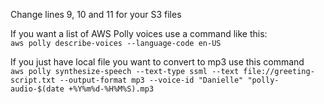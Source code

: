 Change lines 9, 10 and 11 for your S3 files  

If you want a list of AWS Polly voices use a command like this:  
```aws polly describe-voices --language-code en-US```  

If you just have local file you want to convert to mp3 use this command  
```aws polly synthesize-speech --text-type ssml --text file://greeting-script.txt --output-format mp3 --voice-id "Danielle" "polly-audio-$(date +%Y%m%d-%H%M%S).mp3```  
